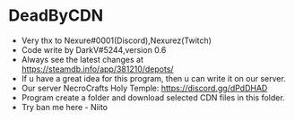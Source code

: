 # DeadByCDN
- Very thx to Nexure#0001(Discord),Nexurez(Twitch)
- Code write by DarkV#5244,version 0.6
- Always see the latest changes at https://steamdb.info/app/381210/depots/
- If u have a great idea for this program, then u can write it on our server.
- Our server NecroCrafts Holy Temple: https://discord.gg/dPdDHAD
- Program create a folder and download selected CDN files in this folder.
- Try ban me here - Niito
